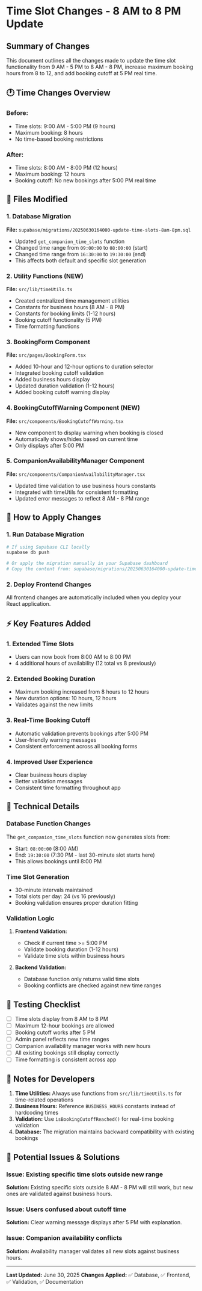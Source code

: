 # Time Slot Changes - 8 AM to 8 PM Update

## Summary of Changes

This document outlines all the changes made to update the time slot functionality from 9 AM - 5 PM to 8 AM - 8 PM, increase maximum booking hours from 8 to 12, and add booking cutoff at 5 PM real time.

## 🕐 Time Changes Overview

### Before:
- Time slots: 9:00 AM - 5:00 PM (9 hours)
- Maximum booking: 8 hours
- No time-based booking restrictions

### After:
- Time slots: 8:00 AM - 8:00 PM (12 hours)
- Maximum booking: 12 hours
- Booking cutoff: No new bookings after 5:00 PM real time

## 📁 Files Modified

### 1. Database Migration
**File:** `supabase/migrations/20250630164000-update-time-slots-8am-8pm.sql`
- Updated `get_companion_time_slots` function
- Changed time range from `09:00:00` to `08:00:00` (start)
- Changed time range from `16:30:00` to `19:30:00` (end)
- This affects both default and specific slot generation

### 2. Utility Functions (NEW)
**File:** `src/lib/timeUtils.ts`
- Created centralized time management utilities
- Constants for business hours (8 AM - 8 PM)
- Constants for booking limits (1-12 hours)
- Booking cutoff functionality (5 PM)
- Time formatting functions

### 3. BookingForm Component
**File:** `src/pages/BookingForm.tsx`
- Added 10-hour and 12-hour options to duration selector
- Integrated booking cutoff validation
- Added business hours display
- Updated duration validation (1-12 hours)
- Added booking cutoff warning display

### 4. BookingCutoffWarning Component (NEW)
**File:** `src/components/BookingCutoffWarning.tsx`
- New component to display warning when booking is closed
- Automatically shows/hides based on current time
- Only displays after 5:00 PM

### 5. CompanionAvailabilityManager Component
**File:** `src/components/CompanionAvailabilityManager.tsx`
- Updated time validation to use business hours constants
- Integrated with timeUtils for consistent formatting
- Updated error messages to reflect 8 AM - 8 PM range

## 🚀 How to Apply Changes

### 1. Run Database Migration
```bash
# If using Supabase CLI locally
supabase db push

# Or apply the migration manually in your Supabase dashboard
# Copy the content from: supabase/migrations/20250630164000-update-time-slots-8am-8pm.sql
```

### 2. Deploy Frontend Changes
All frontend changes are automatically included when you deploy your React application.

## ⚡ Key Features Added

### 1. **Extended Time Slots**
- Users can now book from 8:00 AM to 8:00 PM
- 4 additional hours of availability (12 total vs 8 previously)

### 2. **Extended Booking Duration**
- Maximum booking increased from 8 hours to 12 hours
- New duration options: 10 hours, 12 hours
- Validates against the new limits

### 3. **Real-Time Booking Cutoff**
- Automatic validation prevents bookings after 5:00 PM
- User-friendly warning messages
- Consistent enforcement across all booking forms

### 4. **Improved User Experience**
- Clear business hours display
- Better validation messages
- Consistent time formatting throughout app

## 🔧 Technical Details

### Database Function Changes
The `get_companion_time_slots` function now generates slots from:
- Start: `08:00:00` (8:00 AM)
- End: `19:30:00` (7:30 PM - last 30-minute slot starts here)
- This allows bookings until 8:00 PM

### Time Slot Generation
- 30-minute intervals maintained
- Total slots per day: 24 (vs 16 previously)
- Booking validation ensures proper duration fitting

### Validation Logic
1. **Frontend Validation:**
   - Check if current time >= 5:00 PM
   - Validate booking duration (1-12 hours)
   - Validate time slots within business hours

2. **Backend Validation:**
   - Database function only returns valid time slots
   - Booking conflicts are checked against new time ranges

## 🧪 Testing Checklist

- [ ] Time slots display from 8 AM to 8 PM
- [ ] Maximum 12-hour bookings are allowed
- [ ] Booking cutoff works after 5 PM
- [ ] Admin panel reflects new time ranges
- [ ] Companion availability manager works with new hours
- [ ] All existing bookings still display correctly
- [ ] Time formatting is consistent across app

## 📝 Notes for Developers

1. **Time Utilities:** Always use functions from `src/lib/timeUtils.ts` for time-related operations
2. **Business Hours:** Reference `BUSINESS_HOURS` constants instead of hardcoding times
3. **Validation:** Use `isBookingCutoffReached()` for real-time booking validation
4. **Database:** The migration maintains backward compatibility with existing bookings

## 🐛 Potential Issues & Solutions

### Issue: Existing specific time slots outside new range
**Solution:** Existing specific slots outside 8 AM - 8 PM will still work, but new ones are validated against business hours.

### Issue: Users confused about cutoff time
**Solution:** Clear warning message displays after 5 PM with explanation.

### Issue: Companion availability conflicts
**Solution:** Availability manager validates all new slots against business hours.

---

**Last Updated:** June 30, 2025
**Changes Applied:** ✅ Database, ✅ Frontend, ✅ Validation, ✅ Documentation
